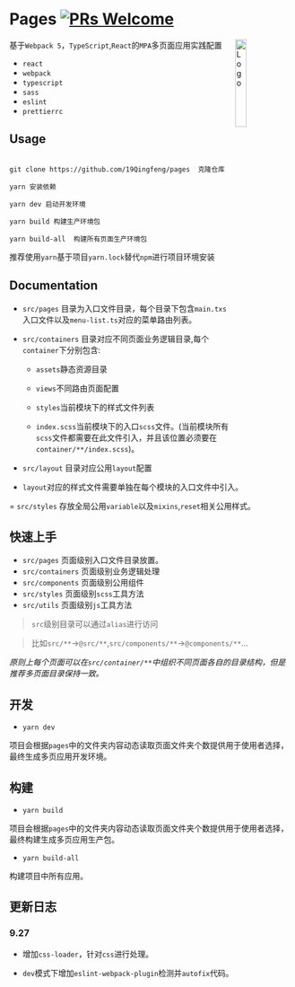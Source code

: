 # Pages [![PRs Welcome](https://img.shields.io/badge/PRs-welcome-green.svg)](https://github.com/19Qingfeng/pages/pulls)

<img alt="Logo" align="right" src="https://i.loli.net/2021/09/23/tsDzlNFJIeZS2Ku.png" width="20%" />

基于`Webpack 5`，`TypeScript`,`React`的`MPA`多页面应用实践配置

- `react`
- `webpack`
- `typescript`
- `sass`
- `eslint`
- `prettierrc`

## Usage

```shell

git clone https://github.com/19Qingfeng/pages  克隆仓库

yarn 安装依赖

yarn dev 启动开发环境

yarn build 构建生产环境包

yarn build-all  构建所有页面生产环境包
```

推荐使用`yarn`基于项目`yarn.lock`替代`npm`进行项目环境安装

## Documentation

- `src/pages` 目录为入口文件目录，每个目录下包含`main.txs`入口文件以及`menu-list.ts`对应的菜单路由列表。
- `src/containers` 目录对应不同页面业务逻辑目录,每个`container`下分别包含:

  - `assets`静态资源目录

  - `views`不同路由页面配置

  - `styles`当前模块下的样式文件列表

  - `index.scss`当前模块下的入口`scss`文件。(当前模块所有`scss`文件都需要在此文件引入，并且该位置必须要在`container/**/index.scss`)。

- `src/layout` 目录对应公用`layout`配置
- `layout`对应的样式文件需要单独在每个模块的入口文件中引入。

= `src/styles` 存放全局公用`variable`以及`mixins`,`reset`相关公用样式。

## 快速上手

- `src/pages` 页面级别入口文件目录放置。
- `src/containers` 页面级别业务逻辑处理
- `src/components` 页面级别公用组件
- `src/styles` 页面级别`scss`工具方法
- `src/utils` 页面级别`js`工具方法

> `src`级别目录可以通过`alias`进行访问

> 比如`src/**`->`@src/**`,`src/components/**`->`@components/**`...

_原则上每个页面可以在`src/container/**`中组织不同页面各自的目录结构，但是推荐多页面目录保持一致。_

## 开发

- `yarn dev`

项目会根据`pages`中的文件夹内容动态读取页面文件夹个数提供用于使用者选择，最终生成多页应用开发环境。

## 构建

- `yarn build`

项目会根据`pages`中的文件夹内容动态读取页面文件夹个数提供用于使用者选择，最终构建生成多页应用生产包。

- `yarn build-all`

构建项目中所有应用。

## 更新日志

### 9.27

- 增加`css-loader`，针对`css`进行处理。

- `dev`模式下增加`eslint-webpack-plugin`检测并`autofix`代码。
